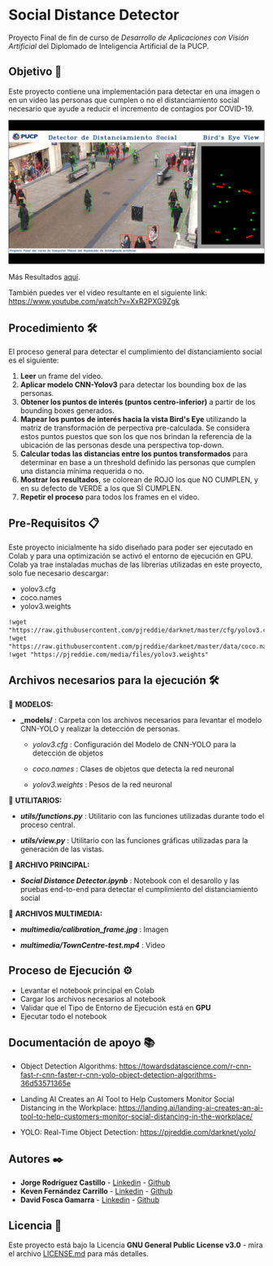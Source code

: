 # Social Distance Detector

Proyecto Final de fin de curso de *_Desarrollo de Aplicaciones con Visión Artificial_* del Diplomado de Inteligencia Artificial de la PUCP.

## Objetivo 🚀

Este proyecto contiene una implementación para detectar en una imagen o en un video las personas que cumplen o no el distanciamiento social necesario que ayude a reducir el incremento de contagios por COVID-19.

<p align="center"> 
    <img src='results/Res4.png' alt="Resultado">
</p>


Más Resultados [aquí](results/).

También puedes ver el video resultante en el siguiente link: https://www.youtube.com/watch?v=XxR2PXG9Zgk


## Procedimiento 🛠️

El proceso general para detectar el cumplimiento del distanciamiento social es el siguiente:

1. **Leer** un frame del video.
2. **Aplicar modelo CNN-Yolov3** para detectar los bounding box de las personas.
3. **Obtener los puntos de interés (puntos centro-inferior)** a partir de los bounding boxes generados.
4. **Mapear los puntos de interés hacia la vista Bird's Eye** utilizando la matriz de transformación de perpectiva pre-calculada. Se considera estos puntos puestos que son los que nos brindan la referencia de la ubicación de las personas desde una perspectiva top-down.
5. **Calcular todas las distancias entre los puntos transformados** para determinar en base a un threshold definido las personas que cumplen una distancia mínima requerida o no. 
6. **Mostrar los resultados**, se colorean de ROJO los que NO CUMPLEN, y en su defecto de VERDE a los que SÍ CUMPLEN.
7. **Repetir el proceso** para todos los frames en el video.


## Pre-Requisitos 📋

Este proyecto inicialmente ha sido diseñado para poder ser ejecutado en Colab y para una optimización se activó el entorno de ejecución en GPU.
Colab ya trae instaladas muchas de las librerías utilizadas en este proyecto, solo fue necesario descargar:
- yolov3.cfg 
- coco.names 
- yolov3.weights 

```
!wget "https://raw.githubusercontent.com/pjreddie/darknet/master/cfg/yolov3.cfg"
!wget "https://raw.githubusercontent.com/pjreddie/darknet/master/data/coco.names"
!wget "https://pjreddie.com/media/files/yolov3.weights"
```

## Archivos necesarios para la ejecución 🛠️

📌 **MODELOS:**

* **_models/** : Carpeta con los archivos necesarios para levantar el modelo CNN-YOLO y realizar la detección de personas.

   - _yolov3.cfg_ : Configuración del Modelo de CNN-YOLO para la detección de objetos
   
   - _coco.names_ : Clases de objetos que detecta la red neuronal
   
   - _yolov3.weights_ : Pesos de la red neuronal

📌 **UTILITARIOS:**

* **_utils/functions.py_** : Utilitario con las funciones utilizadas durante todo el proceso central.

* **_utils/view.py_** : Utilitario con las funciones gráficas utilizadas para la generación de las vistas.

📌 **ARCHIVO PRINCIPAL:**

* **_Social Distance Detector.ipynb_** : Notebook con el desarollo y las pruebas end-to-end para detectar el cumplimiento del distanciamiento social

📌 **ARCHIVOS MULTIMEDIA:**

* **_multimedia/calibration_frame.jpg_** : Imagen

* **_multimedia/TownCentre-test.mp4_** : Video


## Proceso de Ejecución ⚙️ 

* Levantar el notebook principal en Colab
* Cargar los archivos necesarios al notebook
* Validar que el Tipo de Entorno de Ejecución está en **GPU**
* Ejecutar todo el notebook

## Documentación de apoyo 📚

- Object Detection Algorithms: https://towardsdatascience.com/r-cnn-fast-r-cnn-faster-r-cnn-yolo-object-detection-algorithms-36d53571365e

- Landing AI Creates an AI Tool to Help Customers Monitor Social Distancing in the Workplace: https://landing.ai/landing-ai-creates-an-ai-tool-to-help-customers-monitor-social-distancing-in-the-workplace/

- YOLO: Real-Time Object Detection: https://pjreddie.com/darknet/yolo/


## Autores ✒️

* **Jorge Rodríguez Castillo** - [Linkedin](https://www.linkedin.com/in/jorge-rodr%C3%ADguez-castillo/) - [Github](https://github.com/jjrodcast)
* **Keven Fernández Carrillo** - [Linkedin](https://www.linkedin.com/in/keven-fern%C3%A1ndez-carrillo-50b07aa2/) - [Github](https://github.com/KevenRFC)
* **David Fosca Gamarra** - [Linkedin](https://www.linkedin.com/in/davidfoscagamarra/) - [Github](https://github.com/DavidFosca)

## Licencia 📄

Este proyecto está bajo la Licencia **GNU General Public License v3.0** - mira el archivo [LICENSE.md](LICENSE.md) para más detalles.


